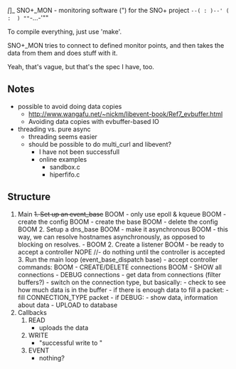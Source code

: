    _[_]_  SNO+_MON - monitoring software
    (")             for the SNO+ project
`--( : )--'
  (  :  )
""`-...-'"" 

To compile everything, just use 'make'.

SNO+_MON tries to connect to defined monitor points, and
then takes the data from them and does stuff with it.

Yeah, that's vague, but that's the spec I have, too.

## Notes ##
- possible to avoid doing data copies
    - http://www.wangafu.net/~nickm/libevent-book/Ref7_evbuffer.html
    - Avoiding data copies with evbuffer-based IO
- threading vs. pure async
	- threading seems easier
	- should be possible to do multi_curl and libevent?
		- I have not been successfull
		- online examples
			- sandbox.c
			- hiperfifo.c

## Structure ##
1. Main
    <del> 1. Set up an event_base</del>
        BOOM - only use epoll & kqueue
        BOOM - create the config
        BOOM - create the base
        BOOM - delete the config
    BOOM 2. Setup a dns_base
        BOOM - make it asynchronous
        BOOM - this way, we can resolve hostnames asynchronously,
          as opposed to blocking on resolves.
        - 
    BOOM 2. Create a listener
        BOOM - be ready to accept a controller
        NOPE //- do nothing until the controller is accepted
    3. Run the main loop (event_base_dispatch base)
        - accept controller commands:
            BOOM - CREATE/DELETE connections
            BOOM - SHOW          all connections
            - DEBUG         connections
        - get data from connections (filter buffers?)
            - switch on the connection type, but basically:
                - check to see how much data is in the buffer
                - if there is enough data to fill a packet:
                    - fill CONNECTION_TYPE packet
                    - if DEBUG:
                        - show data, information about data
                    - UPLOAD to database
2. Callbacks
    1. READ
        - uploads the data
    2. WRITE
        - "successful write to <place>"
    3. EVENT
        - nothing?

